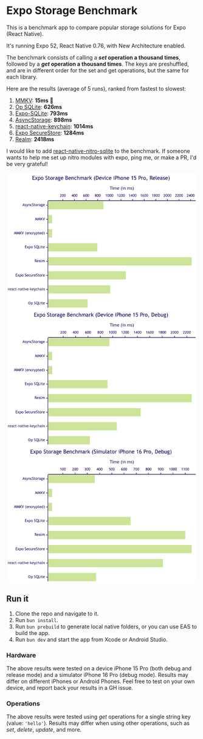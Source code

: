 # Expo Storage Benchmark

This is a benchmark app to compare popular storage solutions for Expo (React Native).

It's running Expo 52, React Native 0.76, with New Architecture enabled.

The benchmark consists of calling a **_set_ operation a thousand times**, followed by a **_get_ operation a thousand times**. The keys are preshuffled, and are in different order for the set and get operations, but the same for each library.

Here are the results (average of 5 runs), ranked from fastest to slowest:

1. [MMKV](https://github.com/mrousavy/react-native-mmkv): **15ms** 👑
2. [Op SQLite](https://github.com/op-engineering/op-sqlite): **626ms**
3. [Expo-SQLite](https://github.com/expo/expo/tree/master/packages/expo-sqlite): **793ms**
4. [AsyncStorage](https://github.com/react-native-async-storage/async-storage): **898ms**
5. [react-native-keychain](https://github.com/oblador/react-native-keychain): **1014ms**
6. [Expo SecureStore](https://github.com/expo/expo/tree/master/packages/expo-secure-store): **1284ms**
7. [Realm](https://github.com/realm/realm-js): **2418ms**

I would like to add [react-native-nitro-sqlite](https://github.com/mrousavy/react-native-nitro-sqlite) to the benchmark. If someone wants to help me set up nitro modules with expo, ping me, or make a PR, I'd be very grateful!

<div align="center">
  <img src="./images/chart-device-release.png" align="center" />
</div>

<div align="center">
  <img src="./images/chart-device-debug.png" align="center" />
</div>

<div align="center">
  <img src="./images/chart-simulator-debug.png" align="center" />
</div>


## Run it

1. Clone the repo and navigate to it.
2. Run `bun install`.
3. Run `bun prebuild` to generate local native folders, or you can use EAS to build the app.
4. Run `bun dev` and start the app from Xcode or Android Studio.

### Hardware

The above results were tested on a device iPhone 15 Pro (both debug and release mode) and a simulator iPhone 16 Pro (debug mode). Results may differ on different iPhones or Android Phones. Feel free to test on your own device, and report back your results in a GH issue.

### Operations

The above results were tested using _get_ operations for a single string key (value: `'hello'`). Results may differ when using other operations, such as _set_, _delete_, _update_, and more.
